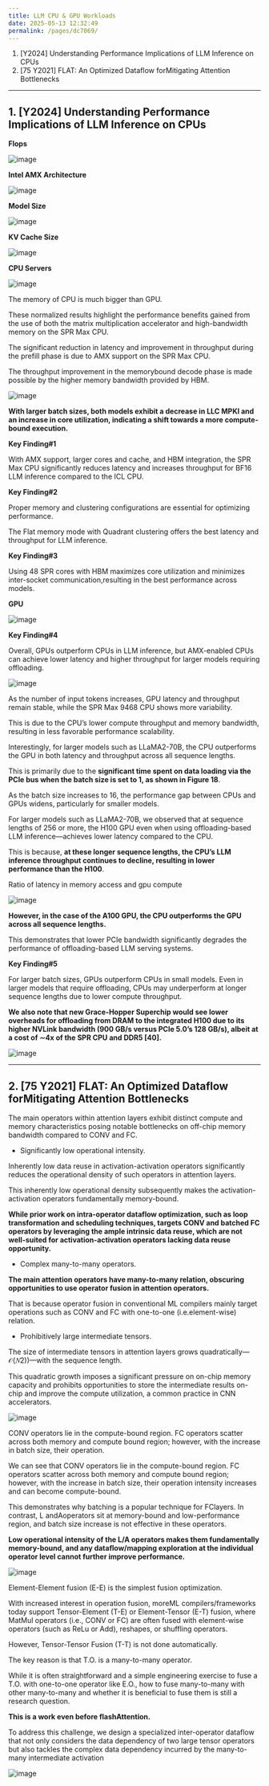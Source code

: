 ```yaml
---
title: LLM CPU & GPU Workloads
date: 2025-05-13 12:32:49
permalink: /pages/dc7069/
---
```


1. [Y2024] Understanding Performance Implications of LLM Inference on CPUs
2. [75 Y2021] FLAT: An Optimized Dataflow forMitigating Attention Bottlenecks

---

## 1. [Y2024] Understanding Performance Implications of LLM Inference on CPUs

**Flops**

![image](https://github.com/user-attachments/assets/43b30c0a-14ac-4239-9cd1-61c65fb0d21f)

**Intel AMX Architecture**

![image](https://github.com/user-attachments/assets/fe5d81c7-97bc-4029-ac73-118328ae5e6a)


**Model Size**

![image](https://github.com/user-attachments/assets/b5dbd3ab-f3e0-4772-a8c8-eb43bc777afa)

**KV Cache Size**

![image](https://github.com/user-attachments/assets/1d7eabab-388f-4cd8-b7aa-9351dc79420e)

**CPU Servers**

![image](https://github.com/user-attachments/assets/3d5b683a-86d2-4fff-9093-8322c3448027)

The memory of CPU is much bigger than GPU.

These normalized results highlight the performance benefits gained from the use of both the matrix multiplication accelerator and high-bandwidth memory on the SPR Max CPU.

The significant reduction in latency and improvement in throughput during the prefill phase is due to AMX support on the SPR Max CPU.

The throughput improvement in the memorybound decode phase is made possible by the higher memory bandwidth provided by HBM.

![image](https://github.com/user-attachments/assets/c75e9230-f6c0-4087-b349-e563d3f4ebb5)

**With larger batch sizes, both models exhibit a decrease in LLC MPKI and an increase in core utilization, indicating a shift towards a more compute-bound execution.**


**Key Finding#1**

With AMX support, larger cores and cache, and HBM integration, the SPR Max CPU significantly reduces latency and increases throughput for BF16 LLM inference compared to the ICL CPU.

**Key Finding#2**

Proper memory and clustering configurations are essential for optimizing performance.

The Flat memory mode with Quadrant clustering offers the best latency and throughput for LLM inference.

**Key Finding#3**

Using 48 SPR cores with HBM maximizes core utilization and minimizes inter-socket communication,resulting in the best performance across models.


**GPU**

![image](https://github.com/user-attachments/assets/98d80cd2-4d22-448a-bda7-48cd7be9cc7d)

**Key Finding#4**

Overall, GPUs outperform CPUs in LLM inference, but AMX-enabled CPUs can achieve lower latency and higher throughput for larger models requiring offloading.

![image](https://github.com/user-attachments/assets/ac3a7b7d-ebc3-4a9f-8c13-a113f04bd62b)

As the number of input tokens increases, GPU latency and throughput remain stable, while the SPR Max 9468 CPU shows more variability.

This is due to the CPU’s lower compute throughput and memory bandwidth, resulting in less favorable performance scalability.

Interestingly, for larger models such as LLaMA2-70B, the CPU outperforms the GPU in both latency and throughput across all sequence lengths.

This is primarily due to the **significant time spent on data loading via the PCIe bus when the batch size is set to 1, as shown in Figure 18**.

As the batch size increases to 16, the performance gap between CPUs and GPUs widens, particularly for smaller models.

For larger models such as LLaMA2-70B, we observed that at sequence lengths of 256 or more, the H100 GPU even when using offloading-based LLM inference—achieves lower latency compared to the CPU.

This is because, **at these longer sequence lengths, the CPU’s LLM inference throughput continues to decline, resulting in lower performance than the H100**.

Ratio of latency in memory access and gpu compute

![image](https://github.com/user-attachments/assets/32a860da-f86a-4b3e-a4aa-35ce8ff3cd34)


**However, in the case of the A100 GPU, the CPU outperforms the GPU across all sequence lengths.**

This demonstrates that lower PCIe bandwidth significantly degrades the performance of offloading-based LLM serving systems.

**Key Finding#5**

For larger batch sizes, GPUs outperform CPUs in small models. Even in larger models that require offloading, CPUs may underperform at longer sequence lengths due to lower compute throughput.

**We also note that new Grace-Hopper Superchip would see lower overheads for offloading from DRAM to the integrated H100 due to its higher NVLink bandwidth (900 GB/s versus PCIe 5.0’s 128 GB/s), albeit at a cost of ∼4x of the SPR CPU
and DDR5 [40].**

![image](https://github.com/user-attachments/assets/54409207-cc8b-48aa-b0c5-67365acf1b4e)

---

## 2. [75 Y2021] FLAT: An Optimized Dataflow forMitigating Attention Bottlenecks

The main operators within attention layers exhibit distinct compute and memory characteristics posing notable bottlenecks on off-chip memory bandwidth compared to CONV and FC.

- Significantly low operational intensity.

Inherently low data reuse in activation-activation operators significantly reduces the operational density of such operators in attention layers.

This inherently low operational density subsequently makes the activation-activation operators fundamentally memory-bound.

**While prior work on intra-operator dataflow optimization, such as loop transformation and scheduling techniques, targets CONV and batched FC operators by leveraging the ample intrinsic data reuse, which are not well-suited for activation-activation operators lacking data reuse opportunity.**

- Complex many-to-many operators.

**The main attention operators have many-to-many relation, obscuring opportunities to use operator fusion in attention operators.**

That is because operator fusion in conventional ML compilers mainly target operations such as CONV and FC with one-to-one (i.e.element-wise) relation.

- Prohibitively large intermediate tensors.

The size of intermediate tensors in attention layers grows quadratically—𝒪(𝑁2))—with the sequence length.

This quadratic growth imposes a significant pressure on on-chip memory capacity and prohibits opportunities to store the intermediate results on-chip and improve the compute utilization, a common practice in CNN accelerators.

![image](https://github.com/user-attachments/assets/210ccfaa-15d2-4b94-ae48-17a3143a35b0)

CONV operators lie in the compute-bound region. FC operators scatter across both memory and compute bound region; however, with the increase in batch size, their operation.

We can see that CONV operators lie in the compute-bound region. FC operators scatter across both memory and compute bound region; however, with the increase in batch size, their operation intensity increases and can become compute-bound.

This demonstrates why batching is a popular technique for FClayers. In contrast, L andAoperators sit at memory-bound and low-performance region, and batch size increase is not effective in these operators.

**Low operational intensity of the L/A operators makes them fundamentally memory-bound, and any dataflow/mapping exploration at the individual operator level cannot further improve performance.**

![image](https://github.com/user-attachments/assets/29eb92e1-7326-4113-ba7a-06a35cc098a3)

Element-Element fusion (E-E) is the simplest fusion optimization.

With increased interest in operation fusion, moreML compilers/frameworks today support Tensor-Element (T-E) or Element-Tensor (E-T) fusion, where MatMul operators (i.e., CONV or FC) are often fused with element-wise operators (such as ReLu or Add), reshapes, or shuffling operators.

However, Tensor-Tensor Fusion (T-T) is not done automatically.

The key reason is that T.O. is a many-to-many operator.

While it is often straightforward and a simple engineering exercise to fuse a T.O. with one-to-one operator like E.O., how to fuse many-to-many with other many-to-many and whether it is beneficial to fuse them is
still a research question.

**This is a work even before flashAttention.**

To address this challenge, we design a specialized inter-operator dataflow that not only considers the data dependency of two large tensor operators but also tackles the complex data dependency incurred by the many-to-many intermediate activation

![image](https://github.com/user-attachments/assets/284efaa4-1a96-4c21-9ff9-5c8ae20e3228)


